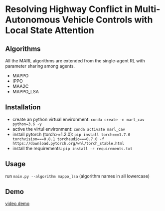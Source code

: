 # Resolving Highway Conflict in Multi-Autonomous Vehicle Controls with Local State Attention

## Algorithms

All the MARL algorithms are extended from the single-agent RL with parameter sharing among agents.
- MAPPO
- IPPO
- MAA2C
- MAPPO_LSA

## Installation
- create an python virtual environment: `conda create -n marl_cav python=3.6 -y`
- active the virtul environment: `conda activate marl_cav`
- install pytorch (torch>=1.2.0): `pip install torch===1.7.0 torchvision===0.8.1 torchaudio===0.7.0 -f https://download.pytorch.org/whl/torch_stable.html`
- install the requirements: `pip install -r requirements.txt`

## Usage
run `main.py --algorithm mappo_lsa` (algorithm names in all lowercase)

## Demo
[video demo](https://drive.google.com/file/d/1fW8IFT_w5RL2l4s64auoZi0USMcls0_D/view?usp=sharing)

